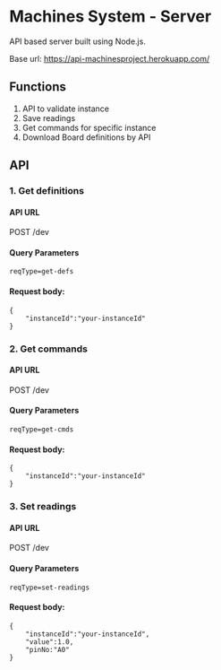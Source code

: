 # Machines System - Server

API based server built using Node.js.

Base url: https://api-machinesproject.herokuapp.com/

## Functions
1. API to validate instance
2. Save readings
3. Get commands for specific instance
4. Download Board definitions by API

## API
### 1. Get definitions
#### API URL
POST /dev

#### Query Parameters
```
reqType=get-defs
```

#### Request body:
```
{
    "instanceId":"your-instanceId"
}
```

### 2. Get commands
#### API URL
POST /dev

#### Query Parameters
```
reqType=get-cmds
```

#### Request body:
```
{
    "instanceId":"your-instanceId"
}
```
### 3. Set readings
#### API URL
POST /dev

#### Query Parameters
```
reqType=set-readings
```

#### Request body:
```
{
    "instanceId":"your-instanceId",
    "value":1.0,
    "pinNo:"A0"
}
```